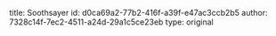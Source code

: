 title: Soothsayer
id: d0ca69a2-77b2-416f-a39f-e47ac3ccb2b5
author: 7328c14f-7ec2-4511-a24d-29a1c5ce23eb
type: original
